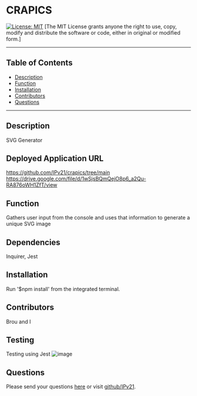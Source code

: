 # CRAPICS 
 [![License: MIT](https://img.shields.io/badge/License-MIT-yellow.svg)](https://opensource.org/licenses/MIT)
 [The MIT License grants anyone the right to use, copy, modify and distribute the software or code, either in original or modified form.]


  -------------------------
  ## Table of Contents
  * [Description](#description)
  * [Function](#function)
  * [Installation](#installation)
  * [Contributors](#contributors)
  * [Questions](#questions)
  -------------------------
  ## Description
  SVG Generator
  ## Deployed Application URL
  https://github.com/IPv21/crapics/tree/main
  https://drive.google.com/file/d/1wSjsBQmQejO8p6_a2Qu-RA876oWH1ZfT/view
  ## Function
  Gathers user input from the console and uses that information to generate a unique   SVG image
  ## Dependencies 
  Inquirer, Jest
  ## Installation
  Run '$npm install' from the integrated terminal.
  ## Contributors
  Brou and I
  ## Testing
  Testing using Jest
![image](https://github.com/IPv21/crapics/assets/132957361/79abfc32-cb84-407a-84db-960ba56d1b1a)


  
  ## Questions
  Please send your questions [here](mailto:willsherman771@gmail.com?subject=[GitHub]) or visit [github/IPv21](https://github.com/IPv21).
  
